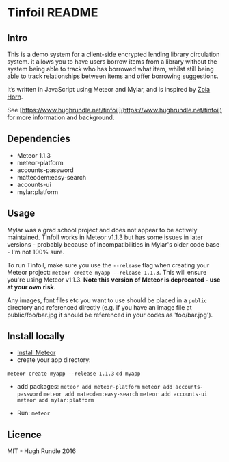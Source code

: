 # Tinfoil README

## Intro

This is a demo system for a client-side encrypted lending library circulation system. it allows you to have users borrow items from a library without the system being able to track who has borrowed what item, whilst still being able to track relationships between items and offer borrowing suggestions.

It’s written in JavaScript using Meteor and Mylar, and is inspired by [Zoia Horn](https://en.wikipedia.org/wiki/Zoia_Horn).

See [https://www.hughrundle.net/tinfoil](https://www.hughrundle.net/tinfoil) for more information and background.

## Dependencies

* Meteor 1.1.3
* meteor-platform
* accounts-password
* matteodem:easy-search
* accounts-ui
* mylar:platform

## Usage

Mylar was a grad school project and does not appear to be actively maintained. Tinfoil works in Meteor v1.1.3 but has some issues in later versions - probably because of incompatibilities in Mylar's older code base - I'm not 100% sure.

To run Tinfoil, make sure you use the `--release` flag when creating your Meteor project: `meteor create myapp --release 1.1.3`. This will ensure you're using Meteor v1.1.3. **Note this version of Meteor is deprecated - use at your own risk**.

Any images, font files etc you want to use should be placed in a `public` directory and referenced directly (e.g. if you have an image file at public/foo/bar.jpg it should be referenced in your codes as 'foo/bar.jpg').

## Install locally

* [Install Meteor](https://www.meteor.com/install)
* create your app directory:

`meteor create myapp --release 1.1.3`
`cd myapp`
* add packages:
`meteor add meteor-platform`
`meteor add accounts-password`
`meteor add mateodem:easy-search`
`meteor add accounts-ui`
`meteor add mylar:platform`

* Run:
`meteor` 

## Licence

MIT - Hugh Rundle 2016